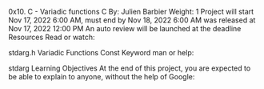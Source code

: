 
0x10. C - Variadic functions
C
 By: Julien Barbier
 Weight: 1
 Project will start Nov 17, 2022 6:00 AM, must end by Nov 18, 2022 6:00 AM
 was released at Nov 17, 2022 12:00 PM
 An auto review will be launched at the deadline
Resources
Read or watch:

stdarg.h
Variadic Functions
Const Keyword
man or help:

stdarg
Learning Objectives
At the end of this project, you are expected to be able to explain to anyone, without the help of Google:
